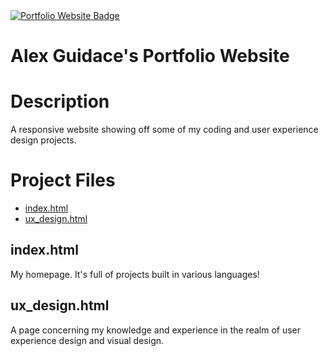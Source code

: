 <a href="https://alexguidace.github.io/">
    <img alt="Portfolio Website Badge" src="https://img.shields.io/badge/Portfolio-alexguidace.github.io-brightgreen?style=flat-square">
</a>

# **Alex Guidace's Portfolio Website**

# Description
A responsive website showing off some of my coding and user experience design projects.
#

# Project Files

* [index.html](#index.html)
* [ux_design.html](#ux_design.html)

## index.html
My homepage. It's full of projects built in various languages!

## ux_design.html
A page concerning my knowledge and experience in the realm of user experience design and visual design.
